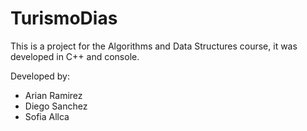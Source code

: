 # TurismoDias
<p>This is a project for the Algorithms and Data Structures course, it was developed in C++ and console.</p>
<p>Developed by:</p>
<ul>
  <li>Arian Ramirez</li>
  <li>Diego Sanchez</li>
  <li>Sofia Allca</li>
</ul>

